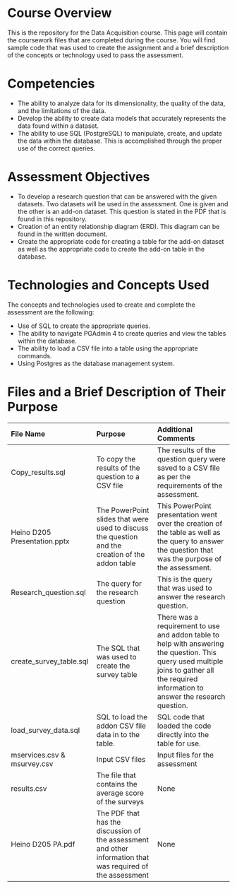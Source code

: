 # Course Overview

This is the repository for the Data Acquisition course. This page will contain the coursework files that are completed during the course.  You will find sample code that was used to create the assignment and a brief description of the concepts or technology used to pass the assessment. 

# Competencies
- The ability to analyze data for its dimensionality, the quality of the data, and the limitations of the data.
- Develop the ability to create data models that accurately represents the data found within a dataset.
- The ability to use SQL (PostgreSQL) to manipulate, create, and update the data within the database.  This is accomplished through the proper use of the correct queries.

# Assessment Objectives
- To develop a research question that can be answered with the given datasets.  Two datasets will be used in the assessment.  One is given and the other is an add-on dataset.  This question is stated in the PDF that is found in this repository.
- Creation of an entity relationship diagram (ERD).  This diagram can be found in the written document.
- Create the appropriate code for creating a table for the add-on dataset as well as the appropriate code to create the add-on table in the database.

# Technologies and Concepts Used
The concepts and technologies used to create and complete the assessment are the following:
- Use of SQL to create the appropriate queries.
- The ability to navigate PGAdmin 4 to create queries and view the tables within the database.
- The ability to load a CSV file into a table using the appropriate commands.
- Using Postgres as the database management system.

# Files and a Brief Description of Their Purpose

|**File Name**|**Purpose**|**Additional Comments**|
|:-----|:-----|:-----|
|Copy_results.sql| To copy the results of the question to a CSV file|The results of the question query were saved to a CSV file as per the requirements of the assessment.|
|Heino D205 Presentation.pptx| The PowerPoint slides that were used to discuss the question and the creation of the addon table| This PowerPoint presentation went over the creation of the table as well as the query to answer the question that was the purpose of the assessment.|
|Research_question.sql|The query for the research question| This is the query that was used to answer the research question.|
|create_survey_table.sql|The SQL that was used to create the survey table|  There was a requirement to use and addon table to help with answering the question.  This query used multiple joins to gather all the required information to answer the research question.|
| load_survey_data.sql | SQL to load the addon CSV file data in to the table. |  SQL code that loaded the code directly into the table for use. |
|mservices.csv & msurvey.csv | Input CSV files|  Input files for the assessment|
|results.csv|The file that contains the average score of the surveys| None|
|Heino D205 PA.pdf|The PDF that has the discussion of the assessment and other information that was required of the assessment| None|
